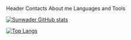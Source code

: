 Header
Contacts
About me
Languages and Tools

[![Sunwader GitHub stats](https://github-readme-stats.vercel.app/api?username=Sunwader&count_private=true&theme=gotham&hide=contribs,prs&show_icons=true)](https://github.com/anuraghazra/github-readme-stats)

[![Top Langs](https://github-readme-stats.vercel.app/api/top-langs/?username=Sunwader&layout=compact&langs_count=5&theme=gotham)](https://github.com/Sunwader/github-readme-stats)
